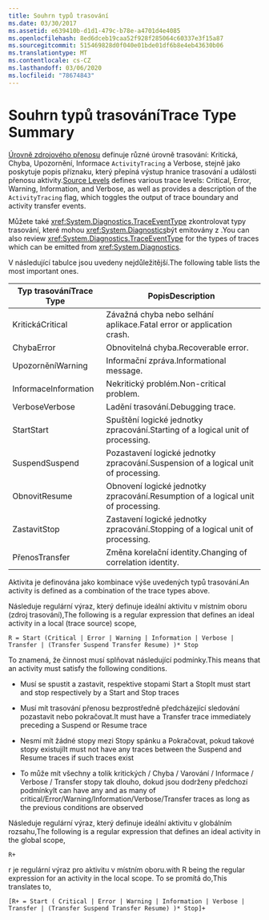 ```yaml
---
title: Souhrn typů trasování
ms.date: 03/30/2017
ms.assetid: e639410b-d1d1-479c-b78e-a4701d4e4085
ms.openlocfilehash: 8ed6dceb19caa52f928f285064c60337e3f15a87
ms.sourcegitcommit: 515469828d0f040e01bde01df6b8e4eb43630b06
ms.translationtype: MT
ms.contentlocale: cs-CZ
ms.lasthandoff: 03/06/2020
ms.locfileid: "78674843"
---
```

# <a name="trace-type-summary"></a><span data-ttu-id="895e7-102">Souhrn typů trasování</span><span class="sxs-lookup"><span data-stu-id="895e7-102">Trace Type Summary</span></span>
<span data-ttu-id="895e7-103">[Úrovně zdrojového přenosu](xref:System.Diagnostics.SourceLevels) definuje různé úrovně trasování: Kritická, Chyba, Upozornění, Informace `ActivityTracing` a Verbose, stejně jako poskytuje popis příznaku, který přepíná výstup hranice trasování a události přenosu aktivity.</span><span class="sxs-lookup"><span data-stu-id="895e7-103">[Source Levels](xref:System.Diagnostics.SourceLevels) defines various trace levels: Critical, Error, Warning, Information, and Verbose, as well as provides a description of the `ActivityTracing` flag, which toggles the output of trace boundary and activity transfer events.</span></span>  
  
 <span data-ttu-id="895e7-104">Můžete také <xref:System.Diagnostics.TraceEventType> zkontrolovat typy trasování, které mohou <xref:System.Diagnostics>být emitovány z .</span><span class="sxs-lookup"><span data-stu-id="895e7-104">You can also review <xref:System.Diagnostics.TraceEventType> for the types of traces which can be emitted from <xref:System.Diagnostics>.</span></span>  
  
 <span data-ttu-id="895e7-105">V následující tabulce jsou uvedeny nejdůležitější.</span><span class="sxs-lookup"><span data-stu-id="895e7-105">The following table lists the most important ones.</span></span>  
  
|<span data-ttu-id="895e7-106">Typ trasování</span><span class="sxs-lookup"><span data-stu-id="895e7-106">Trace Type</span></span>|<span data-ttu-id="895e7-107">Popis</span><span class="sxs-lookup"><span data-stu-id="895e7-107">Description</span></span>|  
|----------------|-----------------|  
|<span data-ttu-id="895e7-108">Kritická</span><span class="sxs-lookup"><span data-stu-id="895e7-108">Critical</span></span>|<span data-ttu-id="895e7-109">Závažná chyba nebo selhání aplikace.</span><span class="sxs-lookup"><span data-stu-id="895e7-109">Fatal error or application crash.</span></span>|  
|<span data-ttu-id="895e7-110">Chyba</span><span class="sxs-lookup"><span data-stu-id="895e7-110">Error</span></span>|<span data-ttu-id="895e7-111">Obnovitelná chyba.</span><span class="sxs-lookup"><span data-stu-id="895e7-111">Recoverable error.</span></span>|  
|<span data-ttu-id="895e7-112">Upozornění</span><span class="sxs-lookup"><span data-stu-id="895e7-112">Warning</span></span>|<span data-ttu-id="895e7-113">Informační zpráva.</span><span class="sxs-lookup"><span data-stu-id="895e7-113">Informational message.</span></span>|  
|<span data-ttu-id="895e7-114">Informace</span><span class="sxs-lookup"><span data-stu-id="895e7-114">Information</span></span>|<span data-ttu-id="895e7-115">Nekritický problém.</span><span class="sxs-lookup"><span data-stu-id="895e7-115">Non-critical problem.</span></span>|  
|<span data-ttu-id="895e7-116">Verbose</span><span class="sxs-lookup"><span data-stu-id="895e7-116">Verbose</span></span>|<span data-ttu-id="895e7-117">Ladění trasování.</span><span class="sxs-lookup"><span data-stu-id="895e7-117">Debugging trace.</span></span>|  
|<span data-ttu-id="895e7-118">Start</span><span class="sxs-lookup"><span data-stu-id="895e7-118">Start</span></span>|<span data-ttu-id="895e7-119">Spuštění logické jednotky zpracování.</span><span class="sxs-lookup"><span data-stu-id="895e7-119">Starting of a logical unit of processing.</span></span>|  
|<span data-ttu-id="895e7-120">Suspend</span><span class="sxs-lookup"><span data-stu-id="895e7-120">Suspend</span></span>|<span data-ttu-id="895e7-121">Pozastavení logické jednotky zpracování.</span><span class="sxs-lookup"><span data-stu-id="895e7-121">Suspension of a logical unit of processing.</span></span>|  
|<span data-ttu-id="895e7-122">Obnovit</span><span class="sxs-lookup"><span data-stu-id="895e7-122">Resume</span></span>|<span data-ttu-id="895e7-123">Obnovení logické jednotky zpracování.</span><span class="sxs-lookup"><span data-stu-id="895e7-123">Resumption of a logical unit of processing.</span></span>|  
|<span data-ttu-id="895e7-124">Zastavit</span><span class="sxs-lookup"><span data-stu-id="895e7-124">Stop</span></span>|<span data-ttu-id="895e7-125">Zastavení logické jednotky zpracování.</span><span class="sxs-lookup"><span data-stu-id="895e7-125">Stopping of a logical unit of processing.</span></span>|  
|<span data-ttu-id="895e7-126">Přenos</span><span class="sxs-lookup"><span data-stu-id="895e7-126">Transfer</span></span>|<span data-ttu-id="895e7-127">Změna korelační identity.</span><span class="sxs-lookup"><span data-stu-id="895e7-127">Changing of correlation identity.</span></span>|  
  
 <span data-ttu-id="895e7-128">Aktivita je definována jako kombinace výše uvedených typů trasování.</span><span class="sxs-lookup"><span data-stu-id="895e7-128">An activity is defined as a combination of the trace types above.</span></span>  
  
 <span data-ttu-id="895e7-129">Následuje regulární výraz, který definuje ideální aktivitu v místním oboru (zdroj trasování),</span><span class="sxs-lookup"><span data-stu-id="895e7-129">The following is a regular expression that defines an ideal activity in a local (trace source) scope,</span></span>  
  
 `R = Start (Critical | Error | Warning | Information | Verbose | Transfer | (Transfer Suspend Transfer Resume) )* Stop`  
  
 <span data-ttu-id="895e7-130">To znamená, že činnost musí splňovat následující podmínky.</span><span class="sxs-lookup"><span data-stu-id="895e7-130">This means that an activity must satisfy the following conditions.</span></span>  
  
- <span data-ttu-id="895e7-131">Musí se spustit a zastavit, respektive stopami Start a Stop</span><span class="sxs-lookup"><span data-stu-id="895e7-131">It must start and stop respectively by a Start and Stop traces</span></span>  
  
- <span data-ttu-id="895e7-132">Musí mít trasování přenosu bezprostředně předcházející sledování pozastavit nebo pokračovat.</span><span class="sxs-lookup"><span data-stu-id="895e7-132">It must have a Transfer trace immediately preceding a Suspend or Resume trace</span></span>  
  
- <span data-ttu-id="895e7-133">Nesmí mít žádné stopy mezi Stopy spánku a Pokračovat, pokud takové stopy existují</span><span class="sxs-lookup"><span data-stu-id="895e7-133">It must not have any traces between the Suspend and Resume traces if such traces exist</span></span>  
  
- <span data-ttu-id="895e7-134">To může mít všechny a tolik kritických / Chyba / Varování / Informace / Verbose / Transfer stopy tak dlouho, dokud jsou dodrženy předchozí podmínky</span><span class="sxs-lookup"><span data-stu-id="895e7-134">It can have any and as many of critical/Error/Warning/Information/Verbose/Transfer traces as long as the previous conditions are observed</span></span>  
  
 <span data-ttu-id="895e7-135">Následuje regulární výraz, který definuje ideální aktivitu v globálním rozsahu,</span><span class="sxs-lookup"><span data-stu-id="895e7-135">The following is a regular expression that defines an ideal activity in the global scope,</span></span>  
  
`R+`  
  
 <span data-ttu-id="895e7-136">r je regulární výraz pro aktivitu v místním oboru.</span><span class="sxs-lookup"><span data-stu-id="895e7-136">with R being the regular expression for an activity in the local scope.</span></span> <span data-ttu-id="895e7-137">To se promítá do,</span><span class="sxs-lookup"><span data-stu-id="895e7-137">This translates to,</span></span>  
  
`[R+ = Start ( Critical | Error | Warning | Information | Verbose | Transfer | (Transfer Suspend Transfer Resume) )* Stop]+`
